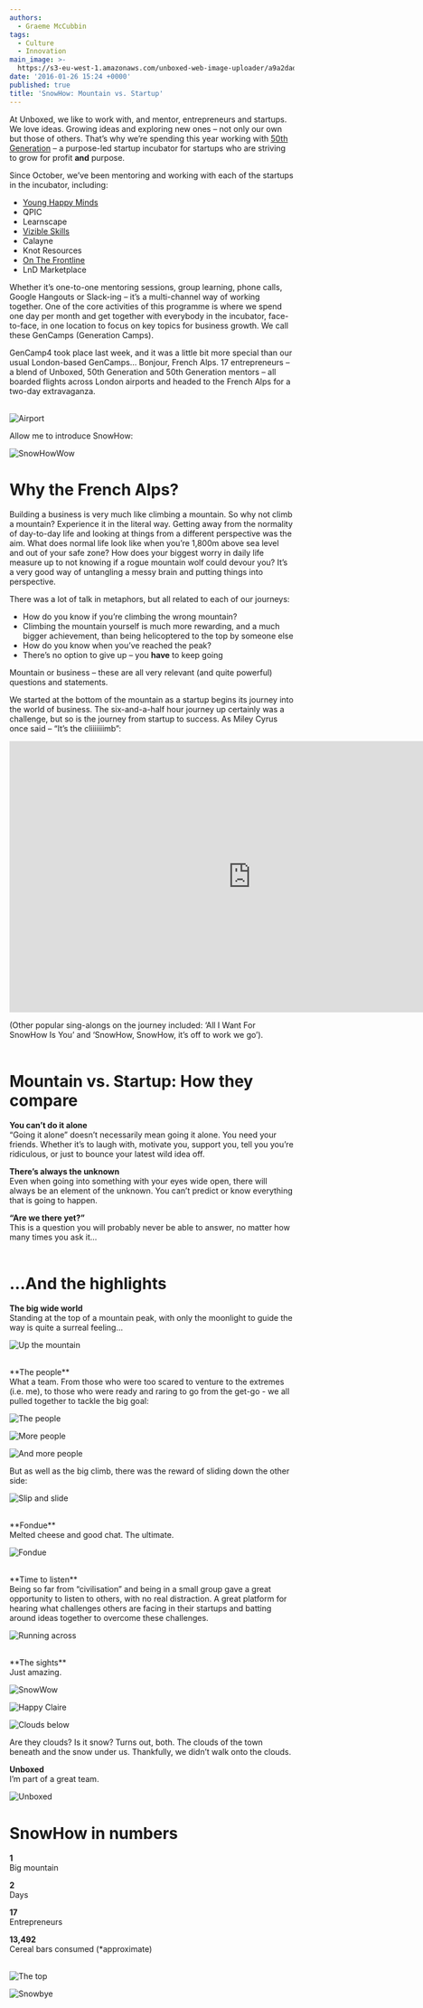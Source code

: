 ```yaml
---
authors:
  - Graeme McCubbin
tags:
  - Culture
  - Innovation
main_image: >-
  https://s3-eu-west-1.amazonaws.com/unboxed-web-image-uploader/a9a2dad901d6e46ab31bcd7a05bb743a.JPG
date: '2016-01-26 15:24 +0000'
published: true
title: 'SnowHow: Mountain vs. Startup'
---
```


At Unboxed, we like to work with, and mentor, entrepreneurs and startups. We love ideas. Growing ideas and exploring new ones – not only our own but those of others. That’s why we’re spending this year working with [50th Generation](http://www.50thgeneration.org) – a purpose-led startup incubator for startups who are striving to grow for profit **and** purpose.

Since October, we’ve been mentoring and working with each of the startups in the incubator, including:

- [Young Happy Minds](http://www.younghappyminds.com)
- QPIC
- Learnscape
- [Vizible Skills](http://vizibleskills.com)
- Calayne
- Knot Resources
- [On The Frontline](http://www.onthefrontline.co.uk)
- LnD Marketplace

Whether it’s one-to-one mentoring sessions, group learning, phone calls, Google Hangouts or Slack-ing – it’s a multi-channel way of working together. One of the core activities of this programme is where we spend one day per month and get together with everybody in the incubator, face-to-face, in one location to focus on key topics for business growth. We call these GenCamps (Generation Camps).

GenCamp4 took place last week, and it was a little bit more special than our usual London-based GenCamps… Bonjour, French Alps. 17 entrepreneurs – a blend of Unboxed, 50th Generation and 50th Generation mentors – all boarded flights across London airports and headed to the French Alps for a two-day extravaganza.<br/>
<br/>

![Airport](https://s3-eu-west-1.amazonaws.com/unboxed-web-image-uploader/d662fcfe4b67158d793ee14e39ea656d.JPG)

Allow me to introduce SnowHow:<br/>

![SnowHowWow](https://s3-eu-west-1.amazonaws.com/unboxed-web-image-uploader/2d23142d540c79948baa6e11dcdd0928.JPG)
<br/>

# Why the French Alps?
Building a business is very much like climbing a mountain. So why not climb a mountain? Experience it in the literal way. Getting away from the normality of day-to-day life and looking at things from a different perspective was the aim. What does normal life look like when you’re 1,800m above sea level and out of your safe zone? How does your biggest worry in daily life measure up to not knowing if a rogue mountain wolf could devour you? It’s a very good way of untangling a messy brain and putting things into perspective.

There was a lot of talk in metaphors, but all related to each of our journeys:<br/>

- How do you know if you’re climbing the wrong mountain?
- Climbing the mountain yourself is much more rewarding, and a much bigger achievement, than being helicoptered to the top by someone else
- How do you know when you’ve reached the peak?
- There’s no option to give up – you **have** to keep going

Mountain or business – these are all very relevant (and quite powerful) questions and statements.<br/>

We started at the bottom of the mountain as a startup begins its journey into the world of business. The six-and-a-half hour journey up certainly was a challenge, but so is the journey from startup to success. As Miley Cyrus once said – “It’s the cliiiiiiimb”:<br/>

<iframe width="853" height="480" src="https://www.youtube.com/embed/NG2zyeVRcbs" frameborder="0" allowfullscreen></iframe>

(Other popular sing-alongs on the journey included: ‘All I Want For SnowHow Is You’ and ‘SnowHow, SnowHow, it’s off to work we go’).<br/>
<br/>

# Mountain vs. Startup: How they compare

**You can’t do it alone**<br/>
“Going it alone” doesn’t necessarily mean going it alone. You need your friends. Whether it’s to laugh with, motivate you, support you, tell you you’re ridiculous, or just to bounce your latest wild idea off.<br/>


**There’s always the unknown**<br/>
Even when going into something with your eyes wide open, there will always be an element of the unknown. You can’t predict or know everything that is going to happen.<br/>


**“Are we there yet?”**<br/>
This is a question you will probably never be able to answer, no matter how many times you ask it...<br/>
<br/>

# …And the highlights

**The big wide world**<br/>
Standing at the top of a mountain peak, with only the moonlight to guide the way is quite a surreal feeling...

![Up the mountain](https://s3-eu-west-1.amazonaws.com/unboxed-web-image-uploader/93faa4c37ac509663ac5231ca21aa9e9.JPG)

<br/>
**The people**<br/>
What a team. From those who were too scared to venture to the extremes (i.e. me), to those who were ready and raring to go from the get-go - we all pulled together to tackle the big goal:

![The people](https://s3-eu-west-1.amazonaws.com/unboxed-web-image-uploader/969dca5d5c59d3bb44b7cb3e65e86b58.JPG)

![More people](https://s3-eu-west-1.amazonaws.com/unboxed-web-image-uploader/302f9083e6f3d7a0451f45f5dd0a9428.JPG)

![And more people](https://s3-eu-west-1.amazonaws.com/unboxed-web-image-uploader/f97bfcc7659ccf268811d6a1a2c8654e.JPG)

But as well as the big climb, there was the reward of sliding down the other side:<br/>

![Slip and slide](https://s3-eu-west-1.amazonaws.com/unboxed-web-image-uploader/36f6f710644ccbe40e7236e4ee9ced9f.JPG)

<br/>
**Fondue**<br/>
Melted cheese and good chat. The ultimate.<br/>

![Fondue](https://s3-eu-west-1.amazonaws.com/unboxed-web-image-uploader/56b145ee816ffc27d8803d6e2e638336.JPG)

<br/>
**Time to listen**<br/>
Being so far from “civilisation” and being in a small group gave a great opportunity to listen to others, with no real distraction. A great platform for hearing what challenges others are facing in their startups and batting around ideas together to overcome these challenges.<br/>

![Running across](https://s3-eu-west-1.amazonaws.com/unboxed-web-image-uploader/bc9e1aa5553407e59628fc17b9abc6f0.JPG)

<br/>
**The sights**<br/>
Just amazing.<br/>

![SnowWow](https://s3-eu-west-1.amazonaws.com/unboxed-web-image-uploader/423c02aff7187b471b2fb87974ec3827.JPG)

![Happy Claire](https://s3-eu-west-1.amazonaws.com/unboxed-web-image-uploader/0312c6fdb190bc5552de19b0a79c72af.JPG)

![Clouds below](https://s3-eu-west-1.amazonaws.com/unboxed-web-image-uploader/0db8338d27bdb3c4014d6f2c3fa6d3b9.JPG)

Are they clouds? Is it snow? Turns out, both. The clouds of the town beneath and the snow under us. Thankfully, we didn’t walk onto the clouds.


**Unboxed**<br/>
I’m part of a great team.<br/>

![Unboxed](https://s3-eu-west-1.amazonaws.com/unboxed-web-image-uploader/f3f83e5fa995651451c76af3239ba57b.JPG)


# SnowHow in numbers

**1**<br/>
Big mountain<br/>

**2**<br/>
Days<br/>

**17**<br/>
Entrepreneurs<br/>

**13,492**<br/>
Cereal bars consumed (*approximate)<br/>
<br/>

![The top](https://s3-eu-west-1.amazonaws.com/unboxed-web-image-uploader/ba9837b28fe2a2994d6d6d3e32461b58.JPG)

![Snowbye](https://s3-eu-west-1.amazonaws.com/unboxed-web-image-uploader/0182e3a68221ace1adc10d587adf15e5.JPG)

